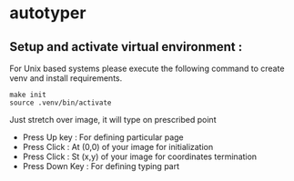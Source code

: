 # autotyper

## Setup and activate virtual environment :
For Unix based systems please execute the following command to create venv and install requirements.
```
make init
source .venv/bin/activate
```

Just stretch over image, it will type on prescribed point

* Press Up key : For defining particular page
* Press Click : At (0,0) of your image for initialization
* Press Click : St (x,y) of your image for coordinates termination
* Press Down Key : For defining typing part
